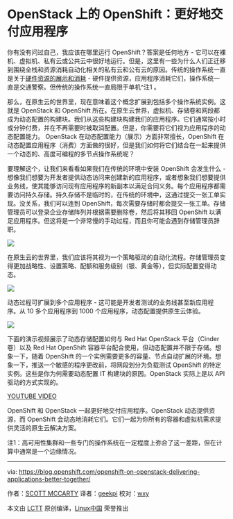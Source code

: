 OpenStack 上的 OpenShift：更好地交付应用程序
============================================================

你有没有问过自己，我应该在哪里运行 OpenShift？答案是任何地方 - 它可以在裸机、虚拟机、私有云或公共云中很好地运行。但是，这里有一些为什么人们正迁移到围绕全栈和资源消耗自动化相关的私有云和公有云的原因。传统的操作系统一直是关于[硬件资源的展示和消耗][2] - 硬件提供资源，应用程序消耗它们，操作系统一直是交通警察。但传统的操作系统一直局限于单机^注1 。

那么，在原生云的世界里，现在意味着这个概念扩展到包括多个操作系统实例。这就是 OpenStack 和 OpenShift 所在。在原生云世界，虚拟机、存储卷和网段都成为动态配置的构建块。我们从这些构建块构建我们的应用程序。它们通常按小时或分钟付费，并在不再需要时被取消配置。但是，你需要将它们视为应用程序的动态配置能力。 OpenStack 在动态配置能力（展示）方面非常擅长，OpenShift 在动态配置应用程序（消费）方面做的很好，但是我们如何将它们结合在一起来提供一个动态的、高度可编程的多节点操作系统呢？

要理解这个，让我们来看看如果我们在传统的环境中安装 OpenShift 会发生什么 - 想像我们想要为开发者提供动态访问来创建新的应用程序，或者想象我们想要提供业务线，使其能够访问现有应用程序的新副本以满足合同义务。每个应用程序都需要访问持久存储。持久存储不是临时的，在传统的环境中，这通过提交一张工单实现。没关系，我们可以连到 OpenShift，每次需要存储时都会提交一张工单。存储管理员可以登录企业存储阵列并根据需要删除卷，然后将其移回 OpenShift 以满足应用程序。但这将是一个非常慢的手动过程，而且你可能会遇到存储管理员辞职。

![](https://blog.openshift.com/wp-content/uploads/OpenShift-on-OpenStack-Delivering-Applications-Better-Together-Traditional-Storage-1024x615.png)

在原生云的世界里，我们应该将其视为一个策略驱动的自动化流程。存储管理员变得更加战略性、设置策略、配额和服务级别（银、黄金等），但实际配置变得动态。

![](https://blog.openshift.com/wp-content/uploads/OpenShift-on-OpenStack-Delivering-Applications-Better-Together-Cloud-Storage-1024x655.png)

动态过程可扩展到多个应用程序 - 这可能是开发者测试的业务线甚至新应用程序。从 10 多个应用程序到 1000 个应用程序，动态配置提供原生云体验。

![](https://blog.openshift.com/wp-content/uploads/OpenShift-on-OpenStack-Delivering-Applications-Better-Together-Persistent-Volume-Claims-Persistent-Volumes-Demo-1024x350.png)

下面的演示视频展示了动态存储配置如何与 Red Hat OpenStack 平台（Cinder 卷）以及 Red Hat OpenShift 容器平台配合使用，但动态配置并不限于存储。想象一下，随着 OpenShift 的一个实例需要更多的容量、节点自动扩展的环境。想象一下，推送一个敏感的程序更改前，将网段划分为负载测试 OpenShift 的特定实例。这些是你为何需要动态配置 IT 构建块的原因。OpenStack 实际上是以 API 驱动的方式实现的。

[YOUTUBE VIDEO](https://youtu.be/PfWmAS9Fc7I)

OpenShift 和 OpenStack 一起更好地交付应用程序。OpenStack 动态提供资源，而 OpenShift 会动态地消耗它们。它们一起为你所有的容器和虚拟机需求提供灵活的原生云解决方案。

注1：高可用性集群和一些专门的操作系统在一定程度上弥合了这一差距，但在计算中通常是一个边缘情况。

--------------------------------------------------------------------------------

via: https://blog.openshift.com/openshift-on-openstack-delivering-applications-better-together/

作者：[SCOTT MCCARTY][a]
译者：[geekpi](https://github.com/geekpi)
校对：[wxy](https://github.com/wxy)

本文由 [LCTT](https://github.com/LCTT/TranslateProject) 原创编译，[Linux中国](https://linux.cn/) 荣誉推出

[a]:https://blog.openshift.com/author/smccartyredhat-com/
[1]:https://blog.openshift.com/author/smccartyredhat-com/
[2]:https://docs.google.com/presentation/d/139_dxpiYc5JR8yKAP8pl-FcZmOFQCuV8RyDxZqOOcVE/edit
